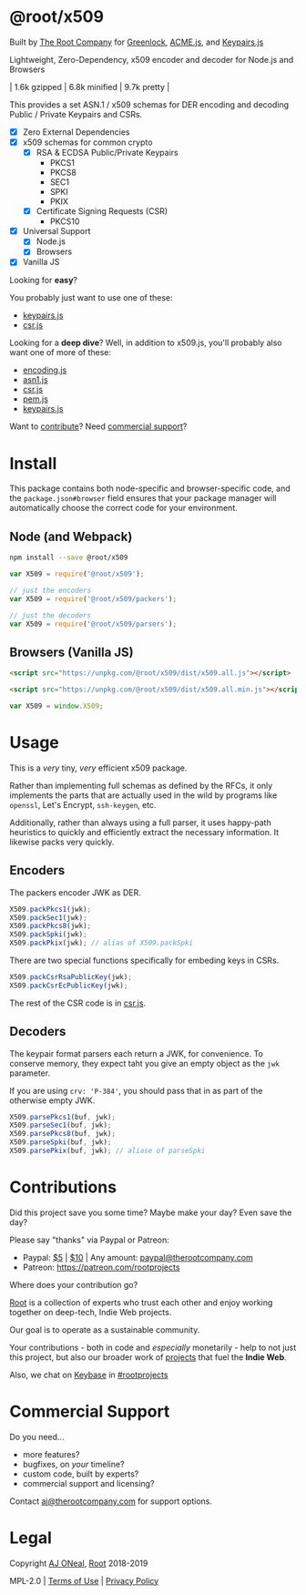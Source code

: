 # @root/x509

Built by [The Root Company](https://therootcompany.com)
for [Greenlock](https://greenlock.domains),
[ACME.js](https://git.rootprojects.org/root/acme.js),
and [Keypairs.js](https://git.rootprojects.org/root/keypairs.js)

Lightweight, Zero-Dependency, x509 encoder and decoder for Node.js and Browsers

| 1.6k gzipped
| 6.8k minified
| 9.7k pretty
|

This provides a set ASN.1 / x509 schemas for DER encoding and decoding
Public / Private Keypairs and CSRs.

-   [x] Zero External Dependencies
-   [x] x509 schemas for common crypto
    -   [x] RSA & ECDSA Public/Private Keypairs
        -   PKCS1
        -   PKCS8
        -   SEC1
        -   SPKI
        -   PKIX
    -   [x] Certificate Signing Requests (CSR)
        -   PKCS10
-   [x] Universal Support
    -   [x] Node.js
    -   [x] Browsers
-   [x] Vanilla JS

Looking for **easy**?

You probably just want to use one of these:

-   [keypairs.js](https://git.rootprojects.org/root/keypairs.js)
-   [csr.js](https://git.rootprojects.org/root/csr.js)

Looking for a **deep dive**? Well, in addition to x509.js,
you'll probably also want one of more of these:

-   [encoding.js](https://git.rootprojects.org/root/encoding.js)
-   [asn1.js](https://git.rootprojects.org/root/asn1.js)
-   [csr.js](https://git.rootprojects.org/root/csr.js)
-   [pem.js](https://git.rootprojects.org/root/pem.js)
-   [keypairs.js](https://git.rootprojects.org/root/keypairs.js)

Want to [contribute](#contributions)?
Need [commercial support](#commercial-support)?

# Install

This package contains both node-specific and browser-specific code,
and the `package.json#browser` field ensures that your package manager
will automatically choose the correct code for your environment.

## Node (and Webpack)

```bash
npm install --save @root/x509
```

```js
var X509 = require('@root/x509');
```

```js
// just the encoders
var X509 = require('@root/x509/packers');
```

```js
// just the decoders
var X509 = require('@root/x509/parsers');
```

## Browsers (Vanilla JS)

```html
<script src="https://unpkg.com/@root/x509/dist/x509.all.js"></script>
```

```html
<script src="https://unpkg.com/@root/x509/dist/x509.all.min.js"></script>
```

```js
var X509 = window.X509;
```

# Usage

This is a _very_ tiny, _very_ efficient x509 package.

Rather than implementing full schemas as defined by the RFCs,
it only implements the parts that are actually used in the wild
by programs like `openssl`, Let's Encrypt, `ssh-keygen`, etc.

Additionally, rather than always using a full parser,
it uses happy-path heuristics to quickly and efficiently
extract the necessary information. It likewise packs very quickly.

## Encoders

The packers encoder JWK as DER.

```js
X509.packPkcs1(jwk);
X509.packSec1(jwk);
X509.packPkcs8(jwk);
X509.packSpki(jwk);
X509.packPkix(jwk); // alias of X509.packSpki
```

There are two special functions specifically for
embeding keys in CSRs.

```js
X509.packCsrRsaPublicKey(jwk);
X509.packCsrEcPublicKey(jwk);
```

The rest of the CSR code is in [csr.js](https://git.rootprojects.org/root/csr.js).

## Decoders

The keypair format parsers each return a JWK, for convenience.
To conserve memory, they expect taht you give an empty object
as the `jwk` parameter.

If you are using `crv: 'P-384'`, you should pass that in as part
of the otherwise empty JWK.

```js
X509.parsePkcs1(buf, jwk);
X509.parseSec1(buf, jwk);
X509.parsePkcs8(buf, jwk);
X509.parseSpki(buf, jwk);
X509.parsePkix(buf, jwk); // aliase of parseSpki
```

# Contributions

Did this project save you some time? Maybe make your day? Even save the day?

Please say "thanks" via Paypal or Patreon:

-   Paypal: [\$5](https://paypal.me/rootprojects/5) | [\$10](https://paypal.me/rootprojects/10) | Any amount: <paypal@therootcompany.com>
-   Patreon: <https://patreon.com/rootprojects>

Where does your contribution go?

[Root](https://therootcompany.com) is a collection of experts
who trust each other and enjoy working together on deep-tech,
Indie Web projects.

Our goal is to operate as a sustainable community.

Your contributions - both in code and _especially_ monetarily -
help to not just this project, but also our broader work
of [projects](https://rootprojects.org) that fuel the **Indie Web**.

Also, we chat on [Keybase](https://keybase.io)
in [#rootprojects](https://keybase.io/team/rootprojects)

# Commercial Support

Do you need...

-   more features?
-   bugfixes, on _your_ timeline?
-   custom code, built by experts?
-   commercial support and licensing?

<!-- Please visit <https://therootcompany.com> or contact -->

Contact <aj@therootcompany.com> for support options.

# Legal

Copyright [AJ ONeal](https://coolaj86.com),
[Root](https://therootcompany.com) 2018-2019

MPL-2.0 |
[Terms of Use](https://therootcompany.com/legal/#terms) |
[Privacy Policy](https://therootcompany.com/legal/#privacy)
